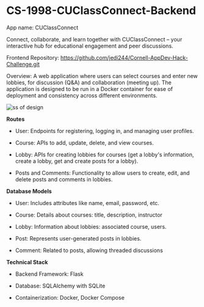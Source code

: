 # CS-1998-CUClassConnect-Backend
App name: CUClassConnect

Connect, collaborate, and learn together with CUClassConnect – your interactive hub for educational engagement and peer discussions.

Frontend Repository: https://github.com/jedi244/Cornell-AppDev-Hack-Challenge.git


Overview: A web application where users can select courses and enter new lobbies, for discussion (Q&amp;A) and collaboration (meeting up). The application is designed to be run in a Docker container for ease of deployment and consistency across different environments.

![ss of design](https://github.com/JoshuaYeung-CS/CS-1998-CUClassConnect-Backend/assets/147670968/5554ef77-a629-44ac-a5bb-a539cc5e3f19)

**Routes**

- User: Endpoints for registering, logging in, and managing user profiles.
  
- Course: APIs to add, update, delete, and view courses.
  
- Lobby: APIs for creating lobbies for courses (get a lobby's information, create a lobby, get and create posts for a lobby).

- Posts and Comments: Functionality to allow users to create, edit, and delete posts and comments in lobbies.


**Database Models**

- User: Includes attributes like name, email, password, etc.

- Course: Details about courses: title, description, instructor

- Lobby: Information about lobbies: associated course, users.

- Post: Represents user-generated posts in lobbies.

- Comment: Related to posts, allowing threaded discussions


**Technical Stack**

- Backend Framework: Flask

- Database: SQLAlchemy with SQLite

- Containerization: Docker, Docker Compose
